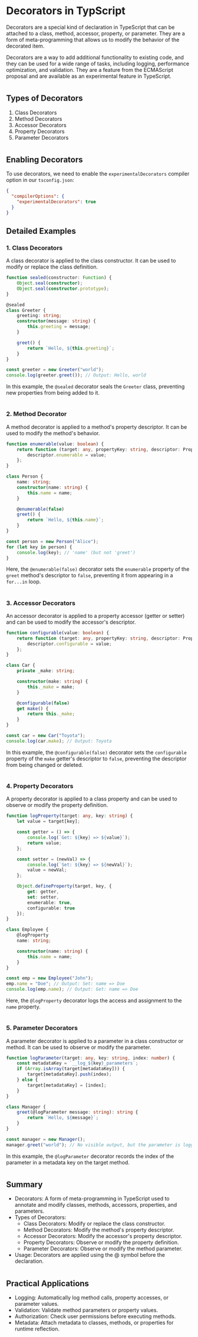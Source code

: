 # Decorators in TypScript
Decorators are a special kind of declaration in TypeScript that can be attached to a class, method, accessor, property, or parameter. They are a form of meta-programming that allows us to modify the behavior of the decorated item.

Decorators are a way to add additional functionality to existing code, and they can be used for a wide range of tasks, including logging, performance optimization, and validation. They are a feature from the ECMAScript proposal and are available as an experimental feature in TypeScript.

#

## Types of Decorators
1. Class Decorators
2. Method Decorators
3. Accessor Decorators
4. Property Decorators
5. Parameter Decorators

#

## Enabling Decorators
To use decorators, we need to enable the `experimentalDecorators` compiler option in our `tsconfig.json`:
```json
{
  "compilerOptions": {
    "experimentalDecorators": true
  }
}
```

## Detailed Examples
### 1. Class Decorators
A class decorator is applied to the class constructor. It can be used to modify or replace the class definition.
```typescript
function sealed(constructor: Function) {
    Object.seal(constructor);
    Object.seal(constructor.prototype);
}

@sealed
class Greeter {
    greeting: string;
    constructor(message: string) {
        this.greeting = message;
    }

    greet() {
        return `Hello, ${this.greeting}`;
    }
}

const greeter = new Greeter("world");
console.log(greeter.greet()); // Output: Hello, world
```
In this example, the `@sealed` decorator seals the `Greeter` class, preventing new properties from being added to it.

#

### 2. Method Decorator
A method decorator is applied to a method's property descriptor. It can be used to modify the method's behavior.
```typescript
function enumerable(value: boolean) {
    return function (target: any, propertyKey: string, descriptor: PropertyDescriptor) {
        descriptor.enumerable = value;
    };
}

class Person {
    name: string;
    constructor(name: string) {
        this.name = name;
    }

    @enumerable(false)
    greet() {
        return `Hello, ${this.name}`;
    }
}

const person = new Person("Alice");
for (let key in person) {
    console.log(key); // 'name' (but not 'greet')
}
```
Here, the `@enumerable(false)` decorator sets the `enumerable` property of the `greet` method's descriptor to `false`, preventing it from appearing in a `for...in` loop.

#

### 3. Accessor Decorators
An accessor decorator is applied to a property accessor (getter or setter) and can be used to modify the accessor's descriptor.

```typescript
function configurable(value: boolean) {
    return function (target: any, propertyKey: string, descriptor: PropertyDescriptor) {
        descriptor.configurable = value;
    };
}

class Car {
    private _make: string;

    constructor(make: string) {
        this._make = make;
    }

    @configurable(false)
    get make() {
        return this._make;
    }
}

const car = new Car("Toyota");
console.log(car.make); // Output: Toyota
```
In this example, the `@configurable(false)` decorator sets the `configurable` property of the `make` getter's descriptor to `false`, preventing the descriptor from being changed or deleted.

#

### 4. Property Decorators
A property decorator is applied to a class property and can be used to observe or modify the property definition.
```typescript
function logProperty(target: any, key: string) {
    let value = target[key];

    const getter = () => {
        console.log(`Get: ${key} => ${value}`);
        return value;
    };

    const setter = (newVal) => {
        console.log(`Set: ${key} => ${newVal}`);
        value = newVal;
    };

    Object.defineProperty(target, key, {
        get: getter,
        set: setter,
        enumerable: true,
        configurable: true
    });
}

class Employee {
    @logProperty
    name: string;

    constructor(name: string) {
        this.name = name;
    }
}

const emp = new Employee("John");
emp.name = "Doe"; // Output: Set: name => Doe
console.log(emp.name); // Output: Get: name => Doe
```
Here, the `@logProperty` decorator logs the access and assignment to the `name` property.

#

### 5. Parameter Decorators
A parameter decorator is applied to a parameter in a class constructor or method. It can be used to observe or modify the parameter.
```typescript
function logParameter(target: any, key: string, index: number) {
    const metadataKey = `__log_${key}_parameters`;
    if (Array.isArray(target[metadataKey])) {
        target[metadataKey].push(index);
    } else {
        target[metadataKey] = [index];
    }
}

class Manager {
    greet(@logParameter message: string): string {
        return `Hello, ${message}`;
    }
}

const manager = new Manager();
manager.greet("world"); // No visible output, but the parameter is logged internally
```
In this example, the `@logParameter` decorator records the index of the parameter in a metadata key on the target method.

#

## Summary
- Decorators: A form of meta-programming in TypeScript used to annotate and modify classes, methods, accessors, properties, and parameters.
- Types of Decorators:
  * Class Decorators: Modify or replace the class constructor.
  * Method Decorators: Modify the method's property descriptor.
  * Accessor Decorators: Modify the accessor's property descriptor.
  * Property Decorators: Observe or modify the property definition.
  * Parameter Decorators: Observe or modify the method parameter.
- Usage: Decorators are applied using the @ symbol before the declaration.

#

## Practical Applications
- Logging: Automatically log method calls, property accesses, or parameter values.
- Validation: Validate method parameters or property values.
- Authorization: Check user permissions before executing methods.
- Metadata: Attach metadata to classes, methods, or properties for runtime reflection.
